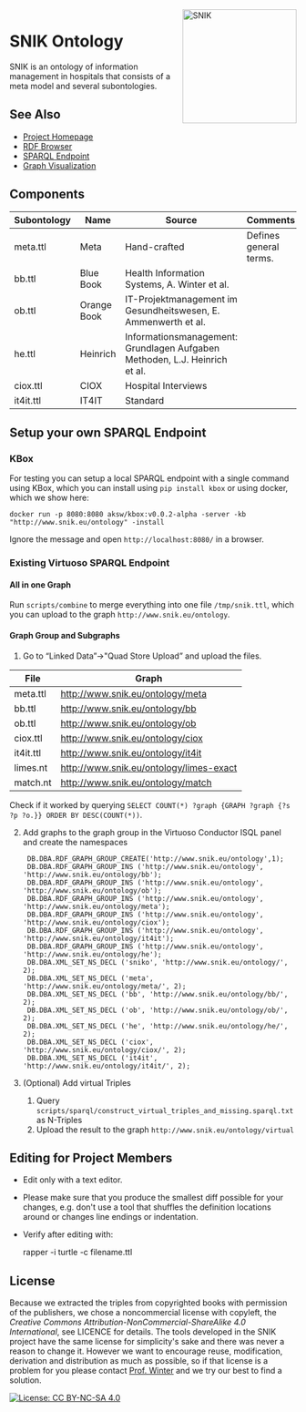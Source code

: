<img align="right" width="200" height="200" src="https://avatars.githubusercontent.com/u/79194034?s=400&u=6f1a8e449234d0daa440de87a64f718a9c804593&v=4" alt="SNIK">

# SNIK Ontology

SNIK is an ontology of information management in hospitals that consists of a meta model and several subontologies.

## See Also

* [Project Homepage](https://www.snik.eu/)
* [RDF Browser](https://www.snik.eu/ontology)
* [SPARQL Endpoint](https://www.snik.eu/sparql)
* [Graph Visualization](https://www.snik.eu/graph)

## Components

| Subontology | Name | Source | Comments |
|---|---|-----|---|
|meta.ttl	|Meta	| Hand-crafted |	Defines general terms. |
|bb.ttl		|Blue Book | Health Information Systems, A. Winter et al. |
|ob.ttl		|Orange Book |IT-Projektmanagement im Gesundheitswesen, E. Ammenwerth et al. ||
|he.ttl	|  Heinrich| Informationsmanagement: Grundlagen Aufgaben Methoden, L.J. Heinrich et al. ||
|ciox.ttl	| CIOX | Hospital Interviews ||
|it4it.ttl	| IT4IT | Standard||

## Setup your own SPARQL Endpoint

### KBox
For testing you can setup a local SPARQL endpoint with a single command using KBox, which you can install using `pip install kbox` or using docker, which we show here:

```
docker run -p 8080:8080 aksw/kbox:v0.0.2-alpha -server -kb "http://www.snik.eu/ontology" -install
```

Ignore the message and open `http://localhost:8080/` in a browser.

### Existing Virtuoso SPARQL Endpoint

#### All in one Graph
Run `scripts/combine` to merge everything into one file `/tmp/snik.ttl`, which you can upload to the graph `http://www.snik.eu/ontology`.

#### Graph Group and Subgraphs
1. Go to “Linked Data”->"Quad Store Upload” and upload the files.

|File| Graph|
|---|----|
|meta.ttl	|http://www.snik.eu/ontology/meta|
|bb.ttl 	|http://www.snik.eu/ontology/bb|
|ob.ttl 	|http://www.snik.eu/ontology/ob|
|ciox.ttl   |http://www.snik.eu/ontology/ciox|
|it4it.ttl   |http://www.snik.eu/ontology/it4it|
|limes.nt   |http://www.snik.eu/ontology/limes-exact|
|match.nt   |http://www.snik.eu/ontology/match|

Check if it worked by querying `SELECT COUNT(*) ?graph {GRAPH ?graph {?s ?p ?o.}} ORDER BY DESC(COUNT(*))`.

2. Add graphs to the graph group in the Virtuoso Conductor ISQL panel and create the namespaces

		DB.DBA.RDF_GRAPH_GROUP_CREATE('http://www.snik.eu/ontology',1);
		DB.DBA.RDF_GRAPH_GROUP_INS ('http://www.snik.eu/ontology', 'http://www.snik.eu/ontology/bb');
		DB.DBA.RDF_GRAPH_GROUP_INS ('http://www.snik.eu/ontology', 'http://www.snik.eu/ontology/ob');
		DB.DBA.RDF_GRAPH_GROUP_INS ('http://www.snik.eu/ontology', 'http://www.snik.eu/ontology/meta');
		DB.DBA.RDF_GRAPH_GROUP_INS ('http://www.snik.eu/ontology', 'http://www.snik.eu/ontology/ciox');
		DB.DBA.RDF_GRAPH_GROUP_INS ('http://www.snik.eu/ontology', 'http://www.snik.eu/ontology/it4it');
		DB.DBA.RDF_GRAPH_GROUP_INS ('http://www.snik.eu/ontology', 'http://www.snik.eu/ontology/he');
		DB.DBA.XML_SET_NS_DECL ('sniko', 'http://www.snik.eu/ontology/', 2);                
		DB.DBA.XML_SET_NS_DECL ('meta', 'http://www.snik.eu/ontology/meta/', 2);
		DB.DBA.XML_SET_NS_DECL ('bb', 'http://www.snik.eu/ontology/bb/', 2);
		DB.DBA.XML_SET_NS_DECL ('ob', 'http://www.snik.eu/ontology/ob/', 2);
		DB.DBA.XML_SET_NS_DECL ('he', 'http://www.snik.eu/ontology/he/', 2);
		DB.DBA.XML_SET_NS_DECL ('ciox', 'http://www.snik.eu/ontology/ciox/', 2);
		DB.DBA.XML_SET_NS_DECL ('it4it', 'http://www.snik.eu/ontology/it4it/', 2);

3. (Optional) Add virtual Triples
   1. Query `scripts/sparql/construct_virtual_triples_and_missing.sparql.txt` as N-Triples
   2. Upload the result to the graph `http://www.snik.eu/ontology/virtual`

## Editing for Project Members

* Edit only with a text editor.
* Please make sure that you produce the smallest diff possible for your changes, e.g. don't use a tool that shuffles the definition locations around or changes line endings or indentation.
* Verify after editing with:
    
    rapper -i turtle -c filename.ttl

## License
Because we extracted the triples from copyrighted books with permission of the publishers, we chose a noncommercial license with copyleft, the *Creative Commons Attribution-NonCommercial-ShareAlike 4.0 International*, see LICENCE for details.
The tools developed in the SNIK project have the same license for simplicity's sake and there was never a reason to change it.
However we want to encourage reuse, modification, derivation and distribution as much as possible, so if that license is a problem for you please contact [Prof. Winter](www.people.imise.uni-leipzig.de/alfred.winter) and we try our best to find a solution.

[![License: CC BY-NC-SA 4.0](https://img.shields.io/badge/License-CC_BY--NC--SA_4.0-lightgrey.svg)](https://creativecommons.org/licenses/by-nc-sa/4.0/)

